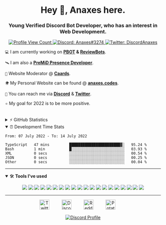 <h1 align="center">Hey 👋, Anaxes here.</h1>
<h3 align="center">Young Verified Discord Bot Developer, who has an interest in Web Development.</h3>


<p align="center">
  <a href="https://github.com/DiscordAnaxes">
    <img src="https://komarev.com/ghpvc/?username=DiscordAnaxes&style=flat-square&label=Profile%20Views&logo=github" alt="Profile View Count"/>
  </a>
  <a href="https://discord.com/users/567885938160697377">
    <img src="https://img.shields.io/badge/Discord-Anaxes%233274-%237289da?logo=discord&style=flat-square" alt="Discord: Anaxes#3274"/>
  </a>
  <a href="https://twitter.com/DiscordAnaxes">
    <img src="https://img.shields.io/badge/Twitter-DiscordAnaxes-%231DA1F2?logo=twitter&style=flat-square" alt="Twitter: DiscordAnaxes"/>
  </a>
</p>


<!--- 🖥 I am currently a manager, web developer and bot developer for **[Blurple Development](https://blurple.gg)**.-->

`💻` I am currently working on **[PBOT](https://pb.anaxes.codes) & [ReviewBots](https://reviewbots.xyz)**.

`🛰️` I am also a **[PreMiD Presence Developer](https://premid.app/users/567885938160697377)**.

`📰` Website Moderator @ **[Caards](https://caards.me)**.

`🌍` My Personal Website can be found @ **[anaxes.codes](https://anaxes.codes)**.

`📨` You can reach me via **[Discord](https://discord.com/users/567885938160697377)** & **[Twitter](https://twitter.com/DiscordAnaxes)**.

`⭐` My goal for 2022 is to be more positive.

<br>

<details>
  <summary>⚡ GitHub Statistics</summary> 
  <img src="https://github-readme-stats.vercel.app/api/top-langs/?username=DiscordAnaxes&layout=compact&theme=tokyonight" />
  <img src="https://github-readme-stats.vercel.app/api?username=DiscordAnaxes&count_private=true&show_icons=true&theme=tokyonight" />
  <img src="http://github-readme-streak-stats.herokuapp.com?user=DiscordAnaxes&theme=tokyonight&hide_border=true)" />
  <img src="https://github-profile-trophy.vercel.app/?username=DiscordAnaxes&theme=dracula" />
</details>

<details open>
  <summary>⏰ Development Time Stats</summary>

<!--START_SECTION:waka-->

```text
From: 07 July 2022 - To: 14 July 2022

TypeScript   47 mins         ███████████████████████▓░   95.24 %
Bash         1 min           █░░░░░░░░░░░░░░░░░░░░░░░░   03.93 %
XML          0 secs          ░░░░░░░░░░░░░░░░░░░░░░░░░   00.54 %
JSON         0 secs          ░░░░░░░░░░░░░░░░░░░░░░░░░   00.25 %
Other        0 secs          ░░░░░░░░░░░░░░░░░░░░░░░░░   00.04 %
```

<!--END_SECTION:waka-->

</details>

---

<details open>
<summary>🛠 <b>Tools I've used</b></summary>
<p>

<p align="center">
<img src="https://img.shields.io/badge/Node.JS-black?style=for-the-badge&logo=node.js" />
<img src="https://img.shields.io/badge/-HTML5-black?style=for-the-badge&logo=HTML5" />
<img src="https://img.shields.io/badge/CSS-black?style=for-the-badge&logo=css3&logoColor=1572B6" />
<img src="https://img.shields.io/badge/Javascript-black?style=for-the-badge&logo=javascript" />
  <img src="https://img.shields.io/badge/Typescript-black?style=for-the-badge&logo=typescript" />
<img src="https://img.shields.io/badge/TailwindCSS-black?style=for-the-badge&logo=Tailwind%20CSS" />
<img src="https://img.shields.io/badge/Nuxt-black?style=for-the-badge&logo=Nuxt.js" />
<img src="https://img.shields.io/badge/Vue-black?style=for-the-badge&logo=Vue.js" />
<img src="https://img.shields.io/badge/React-black?style=for-the-badge&logo=react" />
<img src="https://img.shields.io/badge/Font%20Awesome-black?style=for-the-badge&logo=Font%20Awesome" />
<img src="https://img.shields.io/badge/Github-black?style=for-the-badge&logo=Github" />
<img src="https://img.shields.io/badge/Jetbrains-black?style=for-the-badge&logo=Jetbrains" />
<img src="https://img.shields.io/badge/Visual%20Studio%20Code-black?style=for-the-badge&logo=visual-studio-code&logoColor=007ACC" />
<img src="https://img.shields.io/badge/NPM-black?style=for-the-badge&logo=npm" />
<img src="https://img.shields.io/badge/MongoDB-black?style=for-the-badge&logo=Mongodb" />
<img src="https://img.shields.io/badge/Photoshop-black?style=for-the-badge&logo=Adobe%20Photoshop" />
<img src="https://img.shields.io/badge/Windows-black?style=for-the-badge&logo=Windows" />
<img src="https://img.shields.io/badge/Arduino-black?style=for-the-badge&logo=Arduino" />
  <img src="https://img.shields.io/badge/Figma-black?style=for-the-badge&logo=Figma" />
<img src="https://img.shields.io/badge/Discord-black?style=for-the-badge&logo=Discord" />
</p>
</details>

---

<p align="center">
<a href="https://twitter.com/DiscordAnaxes" target="_blank"><img alt="Twitter" title="Twitter" height="32" width="32" src="https://raw.githubusercontent.com/peterthehan/peterthehan/master/assets/twitter.svg"></a>&nbsp;&nbsp;&nbsp;&nbsp;&nbsp;&nbsp;&nbsp;&nbsp;&nbsp;
<a href="https://dsc.bio/anaxes" target="_blank"><img alt="Discord" title="Discord" height="32" width="32" src="https://raw.githubusercontent.com/peterthehan/peterthehan/master/assets/discord.svg"></a>&nbsp;&nbsp;&nbsp;&nbsp;&nbsp;&nbsp;&nbsp;&nbsp;&nbsp;
<a href="https://reddit.com/u/DiscordAnaxes" target="_blank"><img alt="Reddit" title="Reddit" height="32" width="32" src="https://raw.githubusercontent.com/peterthehan/peterthehan/master/assets/reddit.svg"></a>&nbsp;&nbsp;&nbsp;&nbsp;&nbsp;&nbsp;&nbsp;&nbsp;&nbsp;
<a href="https://pb.anaxes.codes"><img alt="Potatoe Bot" title="PBOT's Website" height="32" width="32" 
src="https://i.ibb.co/6NrBXKf/Normal-Flickz-cropped.png" draggable=false></a>&nbsp;&nbsp;&nbsp;&nbsp;&nbsp;&nbsp;&nbsp;&nbsp;&nbsp;
</p>
<p align="center">
  <a href="https://discord.com/users/567885938160697377">
    <img src="https://lanyard-profile-readme.vercel.app/api/567885938160697377?bg=0a0f16" alt="Discord Profile"/>
  </a>
</p>
